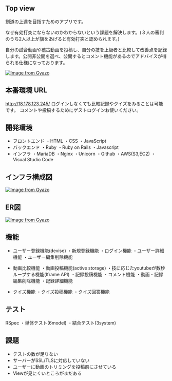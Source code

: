 ## Top view
剣道の上達を目指すためのアプリです。

なぜ有効打突にならないのかわからないという課題を解決します。(３人の審判のうち2人以上が旗をあげると有効打突と認められます。)

自分の試合動画や稽古動画を投稿し、自分の技を上級者と比較して改善点を記録します。公開非公開を選べ、公開するとコメント機能があるのでアドバイスが得られる仕様になっております。
  
[![Image from Gyazo](https://i.gyazo.com/7fb8e728c2ff720056b4b4d11d201424.gif)](https://gyazo.com/7fb8e728c2ff720056b4b4d11d201424)

## 本番環境 URL
http://18.178.123.245/
ログインしなくても比較記録やクイズをみることは可能です。
コメントや投稿するためにゲストログインお使いください。

## 開発環境
- フロントエンド
・HTML
・CSS
・JavaScript
- バックエンド
・Ruby
・Ruby on Rails
・Javascript
- インフラ
・MariaDB
・Nginx
・Unicorn
・Github
・AWS(S3,EC2)
・Visual Studio Code

## インフラ構成図
[![Image from Gyazo](https://i.gyazo.com/9247e36c11a35669334ce6b2da2f8166.png)](https://gyazo.com/9247e36c11a35669334ce6b2da2f8166)

## ER図
[![Image from Gyazo](https://i.gyazo.com/df1b4a1984b5781a46c561ceabdbd2a8.png)](https://gyazo.com/df1b4a1984b5781a46c561ceabdbd2a8)

## 機能
- ユーザー登録機能(devise)
  ・新規登録機能
  ・ログイン機能
  ・ユーザー詳細機能
  ・ユーザー編集削除機能

- 動画比較機能
  ・動画投稿機能(active storage)
  ・技に応じたyoutubeが数秒ループする機能(Iframe API)
  ・記録投稿機能
  ・コメント機能
  ・動画・記録編集削除機能
  ・記録詳細機能

- クイズ機能
  ・クイズ投稿機能
  ・クイズ回答機能


## テスト
RSpec
・単体テスト(6model)
・結合テスト(3system)

## 課題
- テストの数が足りない
- サーバーがSSL/TLSに対応していない
- ユーザーに動画のトリミングを投稿前にさせている
- Viewが見にくいところがまだある